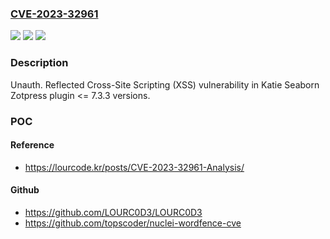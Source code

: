 ### [CVE-2023-32961](https://cve.mitre.org/cgi-bin/cvename.cgi?name=CVE-2023-32961)
![](https://img.shields.io/static/v1?label=Product&message=Zotpress&color=blue)
![](https://img.shields.io/static/v1?label=Version&message=n%2Fa&color=blue)
![](https://img.shields.io/static/v1?label=Vulnerability&message=CWE-79%20Improper%20Neutralization%20of%20Input%20During%20Web%20Page%20Generation%20('Cross-site%20Scripting')&color=brighgreen)

### Description

Unauth. Reflected Cross-Site Scripting (XSS) vulnerability in Katie Seaborn Zotpress plugin <= 7.3.3 versions.

### POC

#### Reference
- https://lourcode.kr/posts/CVE-2023-32961-Analysis/

#### Github
- https://github.com/LOURC0D3/LOURC0D3
- https://github.com/topscoder/nuclei-wordfence-cve

